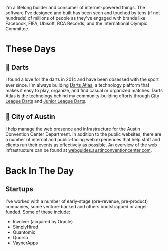 I'm a lifelong builder and consumer of internet-powered things. The software I've designed and built has been seen and touched by tens (if not hundreds) of millions of people as they've engaged with brands like Facebook, FIFA, Ubisoft, RCA Records, and the International Olympic Committee.

# These Days

## :dart: Darts

I found a love for the darts in 2014 and have been obsessed with the sport ever since. I'm always building [Darts Atlas](https://www.dartsatlas.com), a technology platform that makes it easy to play, organize, and find casual or organized matches. Darts Atlas is the technology behind my community-building efforts through [City League Darts](https://www.cityleaguedarts.com) and [Junior League Darts](https://www.juniorleaguedarts.com).

## :office: City of Austin

I help manage the web presence and infrastructure for the Austin Convention Center Department. In addition to the public websites, there are a number of internal and public-facing web experiences that help staff and clients run their events as effectively as possible. An overview of the web infrastructure can be found at [webguides.austinconventioncenter.com](https://webguides.austinconventioncenter.com).

# Back In The Day

## Startups

I've worked with a number of early-stage (pre-revenue, pre-product) companies, some venture-backed and others bootstrapped or angel-funded. Some of these include:

- Involver (acquired by Oracle)
- SimplyHired
- Quantomic
- Quorso
- VaynerApps
